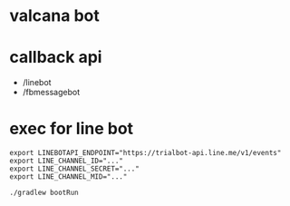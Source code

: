 # valcana bot

# callback api
- /linebot
- /fbmessagebot

# exec for line bot

    export LINEBOTAPI_ENDPOINT="https://trialbot-api.line.me/v1/events"
    export LINE_CHANNEL_ID="..."
    export LINE_CHANNEL_SECRET="..."
    export LINE_CHANNEL_MID="..."
    
    ./gradlew bootRun

#


